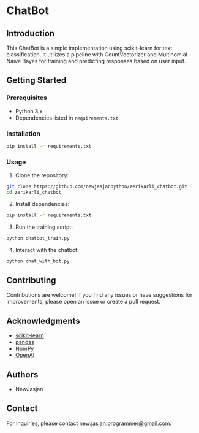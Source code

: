 # ChatBot

## Introduction

This ChatBot is a simple implementation using scikit-learn for text classification. It utilizes a pipeline with CountVectorizer and Multinomial Naive Bayes for training and predicting responses based on user input.

## Getting Started

### Prerequisites

- Python 3.x
- Dependencies listed in `requirements.txt`

### Installation

```bash
pip install -r requirements.txt
```

### Usage

1. Clone the repository:

```bash
git clone https://github.com/newjasjanpython/zerikarli_chatbot.git
cd zerikarli_chatbot
```

2. Install dependencies:

```bash
pip install -r requirements.txt
```

3. Run the training script:

```bash
python chatbot_train.py
```

4. Interact with the chatbot:

```bash
python chat_with_bot.py
```

## Contributing

Contributions are welcome! If you find any issues or have suggestions for improvements, please open an issue or create a pull request.

## Acknowledgments

- [scikit-learn](https://scikit-learn.org/)
- [pandas](https://pandas.pydata.org/)
- [NumPy](https://numpy.org/)
- [OpenAI](https://www.openai.com/)

## Authors

- NewJasjan

## Contact

For inquiries, please contact [new.jasjan.programmer@gmail.com](mailto:new.jasjan.programmer@gmail.com).
